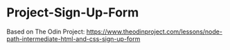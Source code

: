 # Project-Sign-Up-Form
Based on The Odin Project: https://www.theodinproject.com/lessons/node-path-intermediate-html-and-css-sign-up-form
